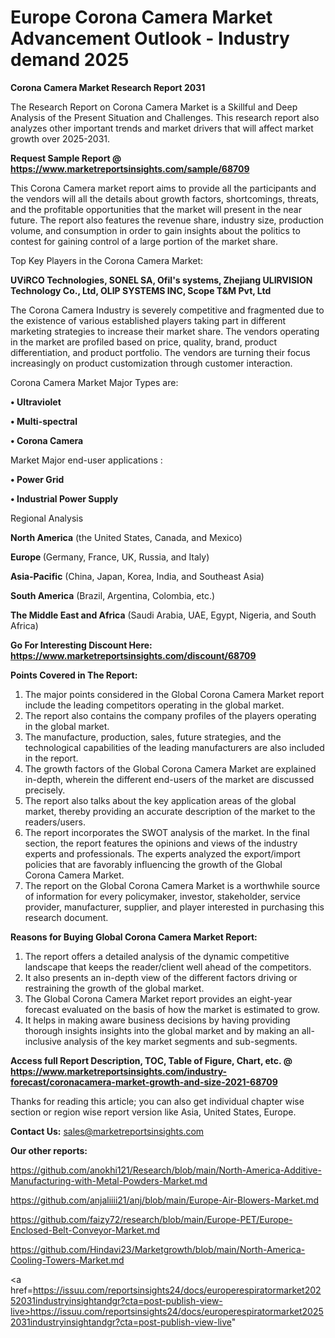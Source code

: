 # Europe Corona Camera Market Advancement Outlook - Industry demand 2025

<strong>Corona Camera Market Research Report 2031</strong>

The Research Report on Corona Camera Market is a Skillful and Deep Analysis of the Present Situation and Challenges. This research report also analyzes other important trends and market drivers that will affect market growth over 2025-2031.

<strong>Request Sample Report @ <a href=https://www.marketreportsinsights.com/sample/68709>https://www.marketreportsinsights.com/sample/68709</a></strong>

This Corona Camera market report aims to provide all the participants and the vendors will all the details about growth factors, shortcomings, threats, and the profitable opportunities that the market will present in the near future. The report also features the revenue share, industry size, production volume, and consumption in order to gain insights about the politics to contest for gaining control of a large portion of the market share.

Top Key Players in the Corona Camera Market:

<strong>UViRCO Technologies, SONEL SA, Ofil&#39;s systems, Zhejiang ULIRVISION Technology Co., Ltd, OLIP SYSTEMS INC, Scope T&M Pvt, Ltd</strong>

The Corona Camera Industry is severely competitive and fragmented due to the existence of various established players taking part in different marketing strategies to increase their market share. The vendors operating in the market are profiled based on price, quality, brand, product differentiation, and product portfolio. The vendors are turning their focus increasingly on product customization through customer interaction.

Corona Camera Market Major Types are:

<strong>• Ultraviolet

• Multi-spectral

• Corona Camera</strong>

Market Major end-user applications :

<strong>• Power Grid

• Industrial Power Supply</strong>

Regional Analysis

</u><strong><b>North America</b></strong> (the United States, Canada, and Mexico)

<strong><b>Europe </b></strong>(Germany, France, UK, Russia, and Italy)

<strong><b>Asia-Pacific</b></strong> (China, Japan, Korea, India, and Southeast Asia)

<strong><b>South America</b></strong> (Brazil, Argentina, Colombia, etc.)

<strong><b>The Middle East and Africa</b></strong> (Saudi Arabia, UAE, Egypt, Nigeria, and South Africa)

<strong>Go For Interesting Discount Here: <a href=https://www.marketreportsinsights.com/discount/68709>https://www.marketreportsinsights.com/discount/68709</a></strong>

<strong>Points Covered in The Report:</strong>
<ol>
  <li>The major points considered in the Global Corona Camera Market report include the leading competitors operating in the global market.</li>
  <li>The report also contains the company profiles of the players operating in the global market.</li>
  <li>The manufacture, production, sales, future strategies, and the technological capabilities of the leading manufacturers are also included in the report.</li>
  <li>The growth factors of the Global Corona Camera Market are explained in-depth, wherein the different end-users of the market are discussed precisely.</li>
  <li>The report also talks about the key application areas of the global market, thereby providing an accurate description of the market to the readers/users.</li>
  <li>The report incorporates the SWOT analysis of the market. In the final section, the report features the opinions and views of the industry experts and professionals. The experts analyzed the export/import policies that are favorably influencing the growth of the Global Corona Camera Market.</li>
  <li>The report on the Global Corona Camera Market is a worthwhile source of information for every policymaker, investor, stakeholder, service provider, manufacturer, supplier, and player interested in purchasing this research document.</li>
</ol>
<strong>Reasons for Buying Global Corona Camera Market Report:</strong>

<ol>
  <li>The report offers a detailed analysis of the dynamic competitive landscape that keeps the reader/client well ahead of the competitors.</li>
  <li>It also presents an in-depth view of the different factors driving or restraining the growth of the global market.</li>
  <li>The Global Corona Camera Market report provides an eight-year forecast evaluated on the basis of how the market is estimated to grow.</li>
  <li>It helps in making aware business decisions by having providing thorough insights insights into the global market and by making an all-inclusive analysis of the key market segments and sub-segments.</li>
</ol>
<strong>Access full Report Description, TOC, Table of Figure, Chart, etc. @ <a href=https://www.marketreportsinsights.com/industry-forecast/coronacamera-market-growth-and-size-2021-68709>https://www.marketreportsinsights.com/industry-forecast/coronacamera-market-growth-and-size-2021-68709</a></strong>


Thanks for reading this article; you can also get individual chapter wise section or region wise report version like Asia, United States, Europe.

<strong>Contact Us:</strong>
sales@marketreportsinsights.com

<strong>Our other reports:</strong>

<a href=https://github.com/anokhi121/Research/blob/main/North-America-Additive-Manufacturing-with-Metal-Powders-Market.md>https://github.com/anokhi121/Research/blob/main/North-America-Additive-Manufacturing-with-Metal-Powders-Market.md</a>

<a href=https://github.com/anjaliiii21/anj/blob/main/Europe-Air-Blowers-Market.md>https://github.com/anjaliiii21/anj/blob/main/Europe-Air-Blowers-Market.md</a>

<a href=https://github.com/faizy72/research/blob/main/Europe-PET/Europe-Enclosed-Belt-Conveyor-Market.md>https://github.com/faizy72/research/blob/main/Europe-PET/Europe-Enclosed-Belt-Conveyor-Market.md</a>

<a href=https://github.com/Hindavi23/Marketgrowth/blob/main/North-America-Cooling-Towers-Market.md>https://github.com/Hindavi23/Marketgrowth/blob/main/North-America-Cooling-Towers-Market.md</a>

<a href=https://issuu.com/reportsinsights24/docs/europerespiratormarket20252031industryinsightandgr?cta=post-publish-view-live>https://issuu.com/reportsinsights24/docs/europerespiratormarket20252031industryinsightandgr?cta=post-publish-view-live</a>"
